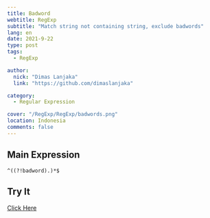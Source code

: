 ```yaml
---
title: Badword
webtitle: RegExp
subtitle: "Match string not containing string, exclude badwords"
lang: en
date: 2021-9-22
type: post
tags:
  - RegExp

author:
  nick: "Dimas Lanjaka"
  link: "https://github.com/dimaslanjaka"

category:
  - Regular Expression

cover: "/RegExp/RegExp/badwords.png"
location: Indonesia
comments: false
---
```


<!--toc-->

## Main Expression
```regexp {#regexp-main}
^((?!badword).)*$
```

## Try It
[Click Here](https://www.regextester.com/15)

<!-- script /RegExp/RegExp/badwords.js -->